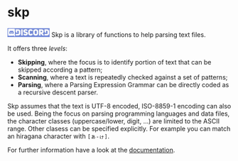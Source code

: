 # skp
![Join Discord channel](https://github.com/rdentato/skp/blob/master/docs/Discord_button.jpg?raw=true)
Skp is a library of functions to help parsing text files.

It offers three *levels*:
  - **Skipping**, where the focus is to identify portion of text that can be skipped according a pattern;
  - **Scanning**, where a text is repeatedly checked against a set of patterns;
  - **Parsing**, where a Parsing Expression Grammar can be directly coded as a recursive descent parser.

Skp assumes that the text is UTF-8 encoded, ISO-8859-1 encoding can also be used.
Being the focus on parsing programming languages and data files, the character classes
(uppercase/lower, digit, ...) are limited to the ASCII range.
Other clasess can be specified explicitly. For example you can match an hiragana character
with `[ぁ-ゖ]`.

For further information have a look at the [documentation](https://rdentato.github.io/skp/). 

